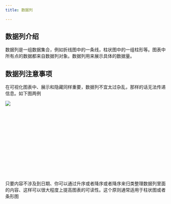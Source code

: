 ```yaml
---
title: 数据列

---
```


## 数据列介绍

数据列是一组数据集合，例如折线图中的一条线，柱状图中的一组柱形等。图表中所有点的数据都来自数据列对象。数据列用来展示具体的数据量。

## 数据列注意事项

在可视化图表中、展示和隐藏同样重要，数据列不宜太过杂乱，那样的话无法传递信息。如下图两例


<div class="article-look-outside">
	<div class="article-look-inside" style="padding-bottom:43.2%">
	    <img class="article-look-content" src="./charts_data_img03.jpg">
	</div>
</div>

只要内容不涉及到日期、你可以通过升序或者降序或者降序来归类整理数据列里面的内容、这样可以很大程度上提高图表的可读性。这个原则通常适用于柱状图或者条形图
